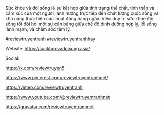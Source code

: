 Sức khỏe và đời sống là sự kết hợp giữa tình trạng thể chất, tinh thần và cảm xúc của một người, ảnh hưởng trực tiếp đến chất lượng cuộc sống và khả năng thực hiện các hoạt động hàng ngày. Việc duy trì sức khỏe đời sống tốt đòi hỏi một sự cân bằng giữa chế độ dinh dưỡng hợp lý, lối sống lành mạnh, và chăm sóc tâm lý.

#reviewtruyentranh #reviewtruyentranhhay

Website: https://suckhoevadoisong.asia/

Social:

https://x.com/reviewtruyen5

https://www.pinterest.com/reviewtruyentranhnet/

https://vimeo.com/reviewtruyentranh

https://www.youtube.com/@reviewtruyentranhnet

https://gravatar.com/reviewtruyentranhnet

